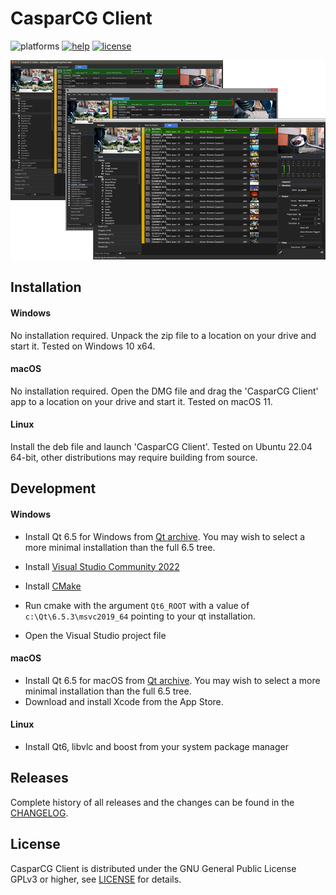 # CasparCG Client

![platforms](https://img.shields.io/badge/platforms-windows%20%7C%20linux%20%7C%20osx-brightgreen.svg?style=flat-square)
[![help](https://img.shields.io/badge/help-community%20forum-green.svg?style=flat-square)](https://casparcg.com/forum)
[![license](https://img.shields.io/badge/license-GPLv3-blue.svg?style=flat-square)](LICENSE)

<p align="center"><img src="/src/Widgets/Images/Clients.png"></p>

## Installation

#### Windows
No installation required. Unpack the zip file to a location on your drive and start it. Tested on Windows 10 x64.

#### macOS
No installation required. Open the DMG file and drag the 'CasparCG Client' app to a location on your drive and start it. Tested on macOS 11.

#### Linux
Install the deb file and launch 'CasparCG Client'. Tested on Ubuntu 22.04 64-bit, other distributions may require building from source.

## Development

#### Windows
* Install Qt 6.5 for Windows from [Qt archive](https://www.qt.io/download). You may wish to select a more minimal installation than the full 6.5 tree.
* Install [Visual Studio Community 2022](https://visualstudio.microsoft.com/vs/community/)
* Install [CMake](https://cmake.org/download/)

* Run cmake with the argument `Qt6_ROOT` with a value of `c:\Qt\6.5.3\msvc2019_64` pointing to your qt installation.
* Open the Visual Studio project file

#### macOS
* Install Qt 6.5 for macOS from [Qt archive](https://www.qt.io/download). You may wish to select a more minimal installation than the full 6.5 tree.
* Download and install Xcode from the App Store.

#### Linux
* Install Qt6, libvlc and boost from your system package manager

## Releases
Complete history of all releases and the changes can be found in the [CHANGELOG](CHANGELOG).

## License
CasparCG Client is distributed under the GNU General Public License GPLv3 or higher, see [LICENSE](LICENSE) for details.
